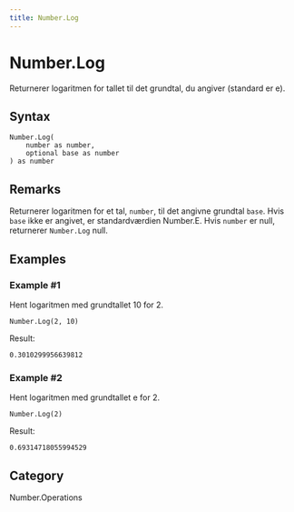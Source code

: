```yaml
---
title: Number.Log
---
```


# Number.Log


Returnerer logaritmen for tallet til det grundtal, du angiver (standard er e).


## Syntax

```powerquery
Number.Log(
    number as number,
    optional base as number
) as number
```


## Remarks

Returnerer logaritmen for et tal, <code>number</code>, til det angivne grundtal <code>base</code>. Hvis <code>base</code> ikke er angivet, er standardværdien Number.E.    Hvis <code>number</code> er null, returnerer <code>Number.Log</code> null.


## Examples

### Example #1 
Hent logaritmen med grundtallet 10 for 2.
```powerquery
Number.Log(2, 10)
```

Result: 
```powerquery
0.3010299956639812
```


### Example #2 
Hent logaritmen med grundtallet e for 2.
```powerquery
Number.Log(2)
```

Result: 
```powerquery
0.69314718055994529
```




## Category
Number.Operations
